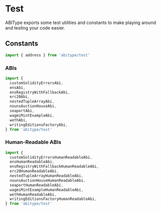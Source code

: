# Test

ABIType exports some test utilities and constants to make playing around and testing your code easier.

## Constants

```ts
import { address } from 'abitype/test'
```

### ABIs

```ts
import {
  customSolidityErrorsAbi,
  ensAbi,
  ensRegistryWithFallbackAbi,
  erc20Abi,
  nestedTupleArrayAbi,
  nounsAuctionHouseAbi,
  seaportAbi,
  wagmiMintExampleAbi,
  wethAbi,
  writingEditionsFactoryAbi,
} from 'abitype/test'
```

### Human-Readable ABIs

```ts
import {
  customSolidityErrorsHumanReadableAbi,
  ensHumanReadableAbi,
  ensRegistryWithFallbackHumanReadableAbi,
  erc20HumanReadableAbi,
  nestedTupleArrayHumanReadableAbi,
  nounsAuctionHouseHumanReadableAbi,
  seaportHumanReadableAbi,
  wagmiMintExampleHumanReadableAbi,
  wethHumanReadableAbi,
  writingEditionsFactoryHumanReadableAbi,
} from 'abitype/test'
```
